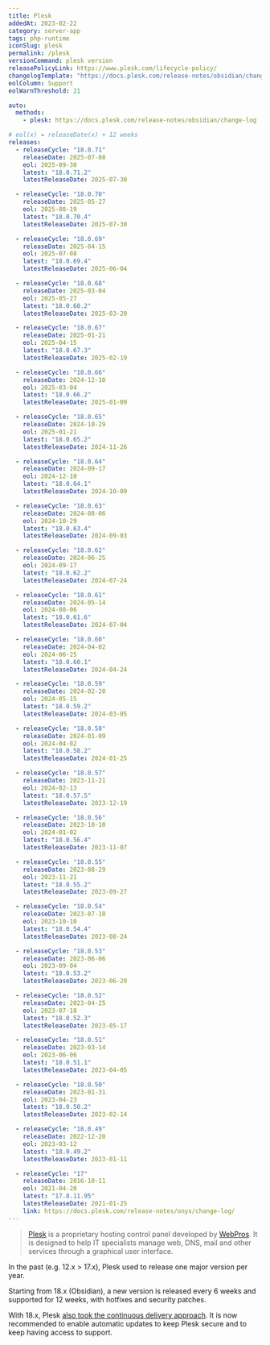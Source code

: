 ```yaml
---
title: Plesk
addedAt: 2023-02-22
category: server-app
tags: php-runtime
iconSlug: plesk
permalink: /plesk
versionCommand: plesk version
releasePolicyLink: https://www.plesk.com/lifecycle-policy/
changelogTemplate: "https://docs.plesk.com/release-notes/obsidian/change-log/#plesk-{{'__RELEASE_CYCLE__'|replace:'.',''}}"
eolColumn: Support
eolWarnThreshold: 21

auto:
  methods:
    - plesk: https://docs.plesk.com/release-notes/obsidian/change-log

# eol(x) = releaseDate(x) + 12 weeks
releases:
  - releaseCycle: "18.0.71"
    releaseDate: 2025-07-08
    eol: 2025-09-30
    latest: "18.0.71.2"
    latestReleaseDate: 2025-07-30

  - releaseCycle: "18.0.70"
    releaseDate: 2025-05-27
    eol: 2025-08-19
    latest: "18.0.70.4"
    latestReleaseDate: 2025-07-30

  - releaseCycle: "18.0.69"
    releaseDate: 2025-04-15
    eol: 2025-07-08
    latest: "18.0.69.4"
    latestReleaseDate: 2025-06-04

  - releaseCycle: "18.0.68"
    releaseDate: 2025-03-04
    eol: 2025-05-27
    latest: "18.0.68.2"
    latestReleaseDate: 2025-03-20

  - releaseCycle: "18.0.67"
    releaseDate: 2025-01-21
    eol: 2025-04-15
    latest: "18.0.67.3"
    latestReleaseDate: 2025-02-19

  - releaseCycle: "18.0.66"
    releaseDate: 2024-12-10
    eol: 2025-03-04
    latest: "18.0.66.2"
    latestReleaseDate: 2025-01-09

  - releaseCycle: "18.0.65"
    releaseDate: 2024-10-29
    eol: 2025-01-21
    latest: "18.0.65.2"
    latestReleaseDate: 2024-11-26

  - releaseCycle: "18.0.64"
    releaseDate: 2024-09-17
    eol: 2024-12-10
    latest: "18.0.64.1"
    latestReleaseDate: 2024-10-09

  - releaseCycle: "18.0.63"
    releaseDate: 2024-08-06
    eol: 2024-10-29
    latest: "18.0.63.4"
    latestReleaseDate: 2024-09-03

  - releaseCycle: "18.0.62"
    releaseDate: 2024-06-25
    eol: 2024-09-17
    latest: "18.0.62.2"
    latestReleaseDate: 2024-07-24

  - releaseCycle: "18.0.61"
    releaseDate: 2024-05-14
    eol: 2024-08-06
    latest: "18.0.61.6"
    latestReleaseDate: 2024-07-04

  - releaseCycle: "18.0.60"
    releaseDate: 2024-04-02
    eol: 2024-06-25
    latest: "18.0.60.1"
    latestReleaseDate: 2024-04-24

  - releaseCycle: "18.0.59"
    releaseDate: 2024-02-20
    eol: 2024-05-15
    latest: "18.0.59.2"
    latestReleaseDate: 2024-03-05

  - releaseCycle: "18.0.58"
    releaseDate: 2024-01-09
    eol: 2024-04-02
    latest: "18.0.58.2"
    latestReleaseDate: 2024-01-25

  - releaseCycle: "18.0.57"
    releaseDate: 2023-11-21
    eol: 2024-02-13
    latest: "18.0.57.5"
    latestReleaseDate: 2023-12-19

  - releaseCycle: "18.0.56"
    releaseDate: 2023-10-10
    eol: 2024-01-02
    latest: "18.0.56.4"
    latestReleaseDate: 2023-11-07

  - releaseCycle: "18.0.55"
    releaseDate: 2023-08-29
    eol: 2023-11-21
    latest: "18.0.55.2"
    latestReleaseDate: 2023-09-27

  - releaseCycle: "18.0.54"
    releaseDate: 2023-07-18
    eol: 2023-10-10
    latest: "18.0.54.4"
    latestReleaseDate: 2023-08-24

  - releaseCycle: "18.0.53"
    releaseDate: 2023-06-06
    eol: 2023-09-04
    latest: "18.0.53.2"
    latestReleaseDate: 2023-06-20

  - releaseCycle: "18.0.52"
    releaseDate: 2023-04-25
    eol: 2023-07-18
    latest: "18.0.52.3"
    latestReleaseDate: 2023-05-17

  - releaseCycle: "18.0.51"
    releaseDate: 2023-03-14
    eol: 2023-06-06
    latest: "18.0.51.1"
    latestReleaseDate: 2023-04-05

  - releaseCycle: "18.0.50"
    releaseDate: 2023-01-31
    eol: 2023-04-23
    latest: "18.0.50.2"
    latestReleaseDate: 2023-02-14

  - releaseCycle: "18.0.49"
    releaseDate: 2022-12-20
    eol: 2023-03-12
    latest: "18.0.49.2"
    latestReleaseDate: 2023-01-11

  - releaseCycle: "17"
    releaseDate: 2016-10-11
    eol: 2021-04-20
    latest: "17.8.11.95"
    latestReleaseDate: 2021-01-25
    link: https://docs.plesk.com/release-notes/onyx/change-log/
---
```


> [Plesk](https://www.plesk.com/) is a proprietary hosting control panel developed by
> [WebPros](https://webpros.com/). It is designed to help IT specialists manage web, DNS, mail and
> other services through a graphical user interface.

In the past (e.g. 12.x > 17.x), Plesk used to release one major version per year.

Starting from 18.x (Obsidian), a new version is released every 6 weeks and supported for 12 weeks,
with hotfixes and security patches.

With 18.x, Plesk [also took the continuous delivery approach](https://www.plesk.com/blog/partners/obsidian-short-releases-automatic-updates/).
It is now recommended to enable automatic updates to keep Plesk secure and to keep having access to
support.
